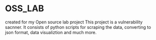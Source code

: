# OSS_LAB
created for my Open source lab project
This project is a vulnerability sacnner. 
It consists of python scripts for scraping the data, converting to json format, data visualiztion and much more.
